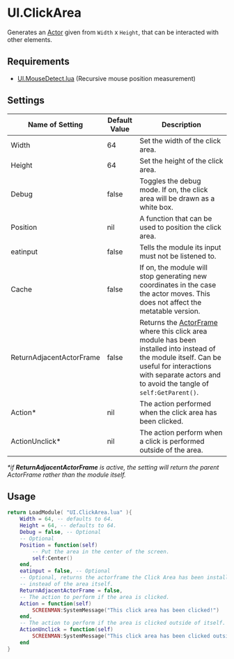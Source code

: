 # UI.ClickArea
Generates an [Actor][Act] given from `Width` x `Height`, that can be interacted with other elements.

## Requirements
- [UI.MouseDetect.lua](UI.MouseDetect.md) (Recursive mouse position measurement)

## Settings

| Name of Setting | Default Value | Description |
| --------------- | ------------- | ----------- |
| Width | 64 | Set the width of the click area. |
| Height | 64 | Set the height of the click area. |
| Debug | false | Toggles the debug mode. If on, the click area will be drawn as a white box. |
| Position | nil | A function that can be used to position the click area. |
| eatinput | false | Tells the module its input must not be listened to. |
| Cache | false | If on, the module will stop generating new coordinates in the case the actor moves. This does not affect the metatable version. |
| ReturnAdjacentActorFrame | false | Returns the [ActorFrame][ActFr] where this click area module has been installed into instead of the module itself. Can be useful for interactions with separate actors and to avoid the tangle of `self:GetParent()`. |
| Action* | nil | The action performed when the click area has been clicked. |
| ActionUnclick* | nil | The action perform when a click is performed outside of the area. |

*\*if **ReturnAdjacentActorFrame** is active, the setting will return the parent ActorFrame rather than the module itself.*
## Usage
```lua
return LoadModule( "UI.ClickArea.lua" ){
	Width = 64, -- defaults to 64.
	Height = 64, -- defaults to 64.
	Debug = false, -- Optional
	-- Optional
	Position = function(self)
		-- Put the area in the center of the screen.
		self:Center()
	end,
	eatinput = false, -- Optional
	-- Optional, returns the actorframe the Click Area has been installed to,
	-- instead of the area itself.
	ReturnAdjacentActorFrame = false,
	-- The action to perform if the area is clicked.
	Action = function(self)
		SCREENMAN:SystemMessage("This click area has been clicked!")
	end,
	-- The action to perform if the area is clicked outside of itself.
	ActionUnclick = function(self)
		SCREENMAN:SystemMessage("This click area has been clicked outside!")
	end
}
```

[ActFr]: https://outfox.wiki/dev/actors/actortypes/actorframe/
[Act]: https://outfox.wiki/dev/actors/actortypes/actor/